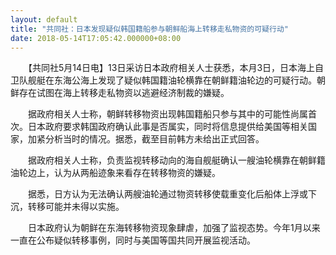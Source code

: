 ```yaml
---
layout: default
title: "共同社：日本发现疑似韩国籍船参与朝鲜船海上转移走私物资的可疑行动"
date: 2018-05-14T17:05:42.000000+08:00
---
```


　　【共同社5月14日电】13日采访日本政府相关人士获悉，本月3日，日本海上自卫队舰艇在东海公海上发现了疑似韩国籍油轮横靠在朝鲜籍油轮边的可疑行动。朝鲜存在试图在海上转移走私物资以逃避经济制裁的嫌疑。

　　据政府相关人士称，朝鲜转移物资出现韩国籍船只参与其中的可能性尚属首次。日本政府要求韩国政府确认此事是否属实，同时将信息提供给美国等相关国家，加紧分析当时的情况。据悉，截至目前韩方未给出正式回答。

　　据政府相关人士称，负责监视转移动向的海自舰艇确认一艘油轮横靠在朝鲜籍油轮边上，认为从两船迹象来看存在转移物资的嫌疑。

　　据悉，日方认为无法确认两艘油轮通过物资转移使载重变化后船体上浮或下沉，转移可能并未得以实施。

　　日本政府认为朝鲜在东海转移物资现象肆虐，加强了监视态势。今年1月以来一直在公布疑似转移事例，同时与美国等国共同开展监视活动。

